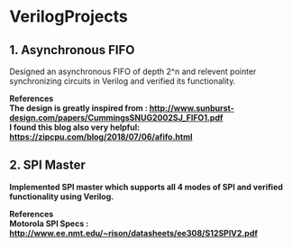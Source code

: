 # VerilogProjects

<h2>1. Asynchronous FIFO </h2> 
Designed an asynchronous FIFO of depth 2^n and relevent pointer synchronizing circuits in Verilog and verified its functionality. <br>

<b>References <br>
  The design is greatly inspired from : http://www.sunburst-design.com/papers/CummingsSNUG2002SJ_FIFO1.pdf <br>
  I found this blog also very helpful:  https://zipcpu.com/blog/2018/07/06/afifo.html

<h2>2. SPI Master </h2> 
Implemented SPI master which supports all 4 modes of SPI and verified functionality using Verilog.
  
 <b>References <br>
   Motorola SPI Specs  : http://www.ee.nmt.edu/~rison/datasheets/ee308/S12SPIV2.pdf
  
